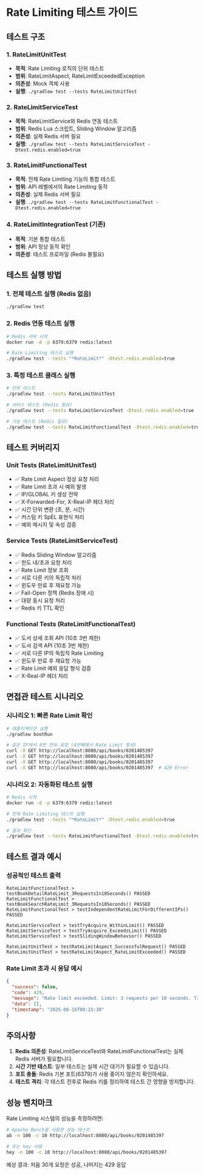 # Rate Limiting 테스트 가이드

## 테스트 구조

### 1. RateLimitUnitTest
- **목적**: Rate Limiting 로직의 단위 테스트
- **범위**: RateLimitAspect, RateLimitExceededException
- **의존성**: Mock 객체 사용
- **실행**: `./gradlew test --tests RateLimitUnitTest`

### 2. RateLimitServiceTest  
- **목적**: RateLimitService와 Redis 연동 테스트
- **범위**: Redis Lua 스크립트, Sliding Window 알고리즘
- **의존성**: 실제 Redis 서버 필요
- **실행**: `./gradlew test --tests RateLimitServiceTest -Dtest.redis.enabled=true`

### 3. RateLimitFunctionalTest
- **목적**: 전체 Rate Limiting 기능의 통합 테스트
- **범위**: API 레벨에서의 Rate Limiting 동작
- **의존성**: 실제 Redis 서버 필요
- **실행**: `./gradlew test --tests RateLimitFunctionalTest -Dtest.redis.enabled=true`

### 4. RateLimitIntegrationTest (기존)
- **목적**: 기본 통합 테스트
- **범위**: API 정상 동작 확인
- **의존성**: 테스트 프로파일 (Redis 불필요)

## 테스트 실행 방법

### 1. 전체 테스트 실행 (Redis 없음)
```bash
./gradlew test
```

### 2. Redis 연동 테스트 실행
```bash
# Redis 서버 시작
docker run -d -p 6379:6379 redis:latest

# Rate Limiting 테스트 실행
./gradlew test --tests "*RateLimit*" -Dtest.redis.enabled=true
```

### 3. 특정 테스트 클래스 실행
```bash
# 단위 테스트
./gradlew test --tests RateLimitUnitTest

# 서비스 테스트 (Redis 필요)
./gradlew test --tests RateLimitServiceTest -Dtest.redis.enabled=true

# 기능 테스트 (Redis 필요)
./gradlew test --tests RateLimitFunctionalTest -Dtest.redis.enabled=true
```

## 테스트 커버리지

### Unit Tests (RateLimitUnitTest)
- ✅ Rate Limit Aspect 정상 요청 처리
- ✅ Rate Limit 초과 시 예외 발생
- ✅ IP/GLOBAL 키 생성 전략
- ✅ X-Forwarded-For, X-Real-IP 헤더 처리
- ✅ 시간 단위 변환 (초, 분, 시간)
- ✅ 커스텀 키 SpEL 표현식 처리
- ✅ 예외 메시지 및 속성 검증

### Service Tests (RateLimitServiceTest)
- ✅ Redis Sliding Window 알고리즘
- ✅ 한도 내/초과 요청 처리
- ✅ Rate Limit 정보 조회
- ✅ 서로 다른 키의 독립적 처리
- ✅ 윈도우 만료 후 재요청 가능
- ✅ Fail-Open 정책 (Redis 장애 시)
- ✅ 대량 동시 요청 처리
- ✅ Redis 키 TTL 확인

### Functional Tests (RateLimitFunctionalTest)
- ✅ 도서 상세 조회 API (10초 3번 제한)
- ✅ 도서 검색 API (10초 3번 제한)
- ✅ 서로 다른 IP의 독립적 Rate Limiting
- ✅ 윈도우 만료 후 재요청 가능
- ✅ Rate Limit 예외 응답 형식 검증
- ✅ X-Real-IP 헤더 처리

## 면접관 테스트 시나리오

### 시나리오 1: 빠른 Rate Limit 확인
```bash
# 애플리케이션 실행
./gradlew bootRun

# 같은 IP에서 4번 연속 요청 (4번째에서 Rate Limit 발생)
curl -X GET http://localhost:8080/api/books/0201485397
curl -X GET http://localhost:8080/api/books/0201485397  
curl -X GET http://localhost:8080/api/books/0201485397
curl -X GET http://localhost:8080/api/books/0201485397  # 429 Error
```

### 시나리오 2: 자동화된 테스트 실행
```bash
# Redis 시작
docker run -d -p 6379:6379 redis:latest

# 전체 Rate Limiting 테스트 실행
./gradlew test --tests "*RateLimit*" -Dtest.redis.enabled=true

# 결과 확인
./gradlew test --tests RateLimitFunctionalTest -Dtest.redis.enabled=true --info
```

## 테스트 결과 예시

### 성공적인 테스트 출력
```
RateLimitFunctionalTest > testBookDetailRateLimit_3RequestsIn10Seconds() PASSED
RateLimitFunctionalTest > testBookSearchRateLimit_3RequestsIn10Seconds() PASSED
RateLimitFunctionalTest > testIndependentRateLimitForDifferentIPs() PASSED

RateLimitServiceTest > testTryAcquire_WithinLimit() PASSED
RateLimitServiceTest > testTryAcquire_ExceedsLimit() PASSED
RateLimitServiceTest > testSlidingWindowBehavior() PASSED

RateLimitUnitTest > testRateLimitAspect_SuccessfulRequest() PASSED
RateLimitUnitTest > testRateLimitAspect_RateLimitExceeded() PASSED
```

### Rate Limit 초과 시 응답 예시
```json
{
  "success": false,
  "code": 429,
  "message": "Rate limit exceeded. Limit: 3 requests per 10 seconds. Try again in 7 seconds.",
  "data": [],
  "timestamp": "2025-08-16T00:15:30"
}
```

## 주의사항

1. **Redis 의존성**: RateLimitServiceTest와 RateLimitFunctionalTest는 실제 Redis 서버가 필요합니다.
2. **시간 기반 테스트**: 일부 테스트는 실제 시간 대기가 필요할 수 있습니다.
3. **포트 충돌**: Redis 기본 포트(6379)가 사용 중이지 않은지 확인하세요.
4. **테스트 격리**: 각 테스트 전후로 Redis 키를 정리하여 테스트 간 영향을 방지합니다.

## 성능 벤치마크

Rate Limiting 시스템의 성능을 측정하려면:

```bash
# Apache Bench를 사용한 성능 테스트
ab -n 100 -c 10 http://localhost:8080/api/books/0201485397

# 또는 hey 사용
hey -n 100 -c 10 http://localhost:8080/api/books/0201485397
```

예상 결과: 처음 30개 요청은 성공, 나머지는 429 응답